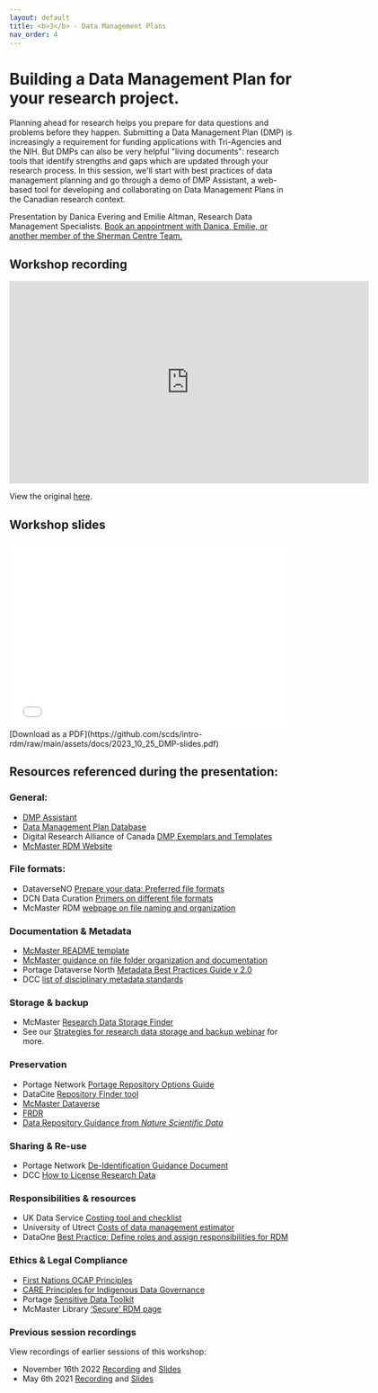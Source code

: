```yaml
---
layout: default
title: <b>3</b> - Data Management Plans
nav_order: 4
---
```


# Building a Data Management Plan for your research project.

Planning ahead for research helps you prepare for data questions and problems before they happen. Submitting a Data Management Plan (DMP) is increasingly a requirement for funding applications with Tri-Agencies and the NIH. But DMPs can also be very helpful "living documents": research tools that identify strengths and gaps which are updated through your research process. In this session, we'll start with best practices of data management planning and go through a demo of DMP Assistant, a web-based tool for developing and collaborating on Data Management Plans in the Canadian research context.

Presentation by Danica Evering and Emilie Altman, Research Data Management Specialists.
[Book an appointment with Danica, Emilie, or another member of the Sherman Centre Team.](https://libcal.mcmaster.ca/appointments/)


## Workshop recording

<iframe height="360" width="640" allowfullscreen frameborder=0 src="https://echo360.ca/media/4c43985c-5e24-4b53-95fd-7ad524a13fa6/public"></iframe>

View the original [here](https://echo360.ca/media/4c43985c-5e24-4b53-95fd-7ad524a13fa6/public).

## Workshop slides

<div style="position:relative;padding-top:66.25%;">
<iframe src="//docs.google.com/viewer?url=https://github.com/scds/intro-rdm/raw/main/assets/docs/2023_10_25_DMP-slides.pdf?dl=0&hl=en_US&embedded=true" class="gde-frame" style="position:absolute;top:0;left:0;width:100%;height:100%;border:none;" scrolling="no"></iframe>
</div>
[Download as a PDF](https://github.com/scds/intro-rdm/raw/main/assets/docs/2023_10_25_DMP-slides.pdf)
<br>

## Resources referenced during the presentation:

### General:
* [DMP Assistant](https://dmp-pgd.ca/)
* [Data Management Plan Database](https://rdm.mcmaster.ca/dmps)
* Digital Research Alliance of Canada [DMP Exemplars and Templates](https://alliancecan.ca/en/services/research-data-management/learning-and-training/training-resources#heading-dmp-exemplars)
* [McMaster RDM Website](https://rdm.mcmaster.ca/research-data-management)

### File formats:
* DataverseNO [Prepare your data: Preferred file formats](https://site.uit.no/dataverseno/deposit/prepare/#what-are-preferred-file-formats)
* DCN Data Curation [Primers on different file formats](https://datacurationnetwork.org/outputs/data-curation-primers/)
* McMaster RDM [webpage on file naming and organization](https://rdm.mcmaster.ca/organize#tab-file-folder-organization)

### Documentation & Metadata
* [McMaster README template](https://rdm.mcmaster.ca/sites/default/files/YYYYMMDD_AUTHOR_DATASET_ReadmeTemplate.txt)
* [McMaster guidance on file folder organization and documentation](https://rdm.mcmaster.ca/organize#tab-file-folder-organization)
* Portage Dataverse North [Metadata Best Practices Guide v 2.0](http://hdl.handle.net/2429/73609)
* DCC [list of disciplinary metadata standards](https://www.dcc.ac.uk/guidance/standards/metadata)

### Storage & backup
* McMaster [Research Data Storage Finder](https://u.mcmaster.ca/storagefinder)
* See our [Strategies for research data storage and backup webinar](storage) for more.

### Preservation
* Portage Network [Portage Repository Options Guide](https://zenodo.org/record/3966349)
* DataCite [Repository Finder tool](https://repositoryfinder.datacite.org/)
* [McMaster Dataverse](https://borealisdata.ca/dataverse/mcmaster)
* [FRDR](https://www.frdr-dfdr.ca/repo/)
* [Data Repository Guidance from <i>Nature Scientific Data</i>](https://www.nature.com/sdata/policies/repositories)

### Sharing & Re-use
* Portage Network [De-Identification Guidance Document](https://zenodo.org/record/4270551)
* DCC [How to License Research Data](https://www.dcc.ac.uk/guidance/how-guides/license-research-data)

### Responsibilities & resources
* UK Data Service [Costing tool and checklist](https://ukdataservice.ac.uk/media/622368/costingtool.pdf)
* University of Utrect [Costs of data management estimator](https://www.uu.nl/en/research/research-data-management/guides/costs-of-data-management)
* DataOne [Best Practice: Define roles and assign responsibilities for RDM](https://dataoneorg.github.io/Education/bestpractices/define-roles-and)

### Ethics & Legal Compliance
* [First Nations OCAP Principles](https://fnigc.ca/ocap-training/)
* [CARE Principles for Indigenous Data Governance](https://www.gida-global.org/care)
* Portage [Sensitive Data Toolkit](https://alliancecan.ca/en/services/research-data-management/learning-and-training/training-resources#heading-sensitive-data-guidance)
* McMaster Library [‘Secure’ RDM page](https://rdm.mcmaster.ca/secure)

### Previous session recordings

View recordings of earlier sessions of this workshop:
* November 16th 2022 [Recording](ttps://echo360.ca/media/e0ae5a2f-eebe-4374-859a-ec0d024a0ddb/public) and [Slides](https://github.com/scds/intro-rdm/raw/main/assets/docs/2022-11-07_DMP-Webinar.pdf)
* May 6th 2021 [Recording](https://echo360.ca/media/cbeb4b28-21a4-4149-a814-ddeef38efab4/public) and [Slides](https://github.com/scds/intro-rdm/raw/main/assets/docs/2021-05-07_DMP_Slides.pdf)
